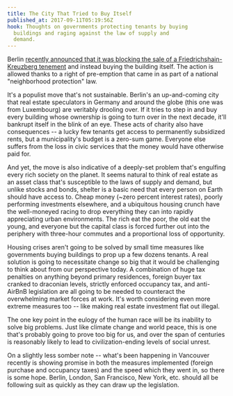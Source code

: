 ```yaml
---
title: The City That Tried to Buy Itself
published_at: 2017-09-11T05:19:56Z
hook: Thoughts on governments protecting tenants by buying
  buildings and raging against the law of supply and
  demand.
---
```


Berlin [recently announced that it was blocking the sale of
a Friedrichshain-Kreuzberg tenement][buy] and instead
buying the building itself. The action is allowed thanks to
a right of pre-emption that came in as part of a national
"neighborhood protection" law.

It's a populist move that's not sustainable. Berlin's an
up-and-coming city that real estate speculators in Germany
and around the globe (this one was from Luxembourg) are
veritably drooling over. If it tries to step in and buy
every building whose ownership is going to turn over in the
next decade, it'll bankrupt itself in the blink of an eye.
These acts of charity also have consequences -- a lucky few
tenants get access to permanently subsidized rents, but a
municipality's budget is a zero-sum game. Everyone else
suffers from the loss in civic services that the money
would have otherwise paid for.

And yet, the move is also indicative of a deeply-set
problem that's engulfing every rich society on the planet.
It seems natural to think of real estate as an asset class
that's susceptible to the laws of supply and demand, but
unlike stocks and bonds, shelter is a basic need that every
person on Earth should have access to. Cheap money (~zero
percent interest rates), poorly performing investments
elsewhere, and a ubiquitous housing crunch have the
well-moneyed racing to drop everything they can into
rapidly appreciating urban environments. The rich eat the
poor, the old eat the young, and everyone but the capital
class is forced further out into the periphery with
three-hour commutes and a proportional loss of opportunity.

Housing crises aren't going to be solved by small time
measures like governments buying buildings to prop up a few
dozens tenants. A real solution is going to necessitate
change so big that it would be challenging to think about
from our perspective today. A combination of huge tax
penalties on anything beyond primary residences, foreign
buyer tax cranked to draconian levels, strictly enforced
occupancy tax, and anti-AirBnB legislation are all going to
be needed to counteract the overwhelming market forces at
work. It's worth considering even more extreme measures too
-- like making real estate investment flat out illegal.

The one key point in the eulogy of the human race will be
its inability to solve big problems. Just like climate
change and world peace, this is one that's probably going
to prove too big for us, and over the span of centuries is
reasonably likely to lead to civilization-ending levels of
social unrest.

On a slightly less somber note -- what's been happening in
Vancouver recently is showing promise in both the measures
implemented (foreign purchase and occupancy taxes) and the
speed which they went in, so there is some hope. Berlin,
London, San Francisco, New York, etc. should all be
following suit as quickly as they can draw up the
legislation.

[buy]: https://www.citylab.com/equity/2017/08/berlin-rent-control-neighborhood-protection/536325/
